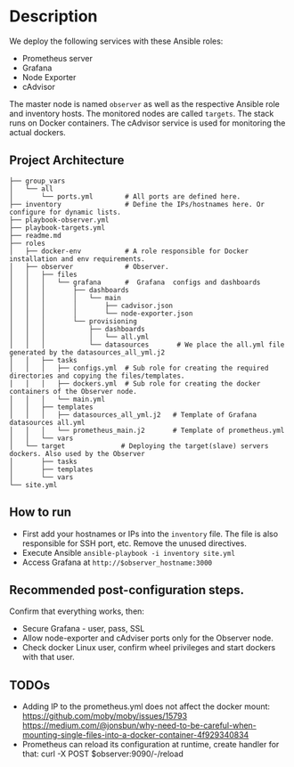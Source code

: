 # Description  

We deploy the following services with these Ansible roles:
- Prometheus server
- Grafana
- Node Exporter
- cAdvisor

The master node is named `observer` as well as the respective Ansible role and inventory hosts. The monitored nodes are called `targets`. The stack runs on Docker containers. The cAdvisor service is used for monitoring the actual dockers.

## Project Architecture  
```.
├── group_vars
│   └── all
│       └── ports.yml        # All ports are defined here.
├── inventory                # Define the IPs/hostnames here. Or configure for dynamic lists.
├── playbook-observer.yml
├── playbook-targets.yml
├── readme.md
├── roles
│   ├── docker-env           # A role responsible for Docker installation and env requirements.
│   ├── observer             # Observer.
│   │   ├── files
│   │   │   └── grafana      #  Grafana  configs and dashboards 
│   │   │       ├── dashboards
│   │   │       │   └── main
│   │   │       │       ├── cadvisor.json
│   │   │       │       └── node-exporter.json
│   │   │       └── provisioning
│   │   │           ├── dashboards
│   │   │           │   └── all.yml
│   │   │           └── datasources       # We place the all.yml file generated by the datasources_all_yml.j2 
│   │   ├── tasks
│   │   │   ├── configs.yml  # Sub role for creating the required directories and copying the files/templates.
│   │   │   ├── dockers.yml  # Sub role for creating the docker containers of the Observer node.
│   │   │   └── main.yml
│   │   ├── templates
│   │   │   ├── datasources_all_yml.j2   # Template of Grafana datasources all.yml
│   │   │   └── prometheus_main.j2       # Template of prometheus.yml
│   │   └── vars
│   └── target              # Deploying the target(slave) servers dockers. Also used by the Observer 
│       ├── tasks
│       ├── templates
│       └── vars
└── site.yml
```
## How to run  
* First add your hostnames or IPs into the `inventory` file. The file is also responsible for SSH port, etc. Remove the unused directives.  
* Execute Ansible
`ansible-playbook -i inventory site.yml`
* Access Grafana at
`http://$observer_hostname:3000`

## Recommended post-configuration steps.  
Confirm that everything works, then:
- Secure Grafana - user, pass, SSL
- Allow node-exporter and cAdviser ports only for the Observer node.
- Check docker Linux user, confirm wheel privileges and start dockers with that user.
## TODOs
- Adding IP to the prometheus.yml does not affect the docker mount:
https://github.com/moby/moby/issues/15793
https://medium.com/@jonsbun/why-need-to-be-careful-when-mounting-single-files-into-a-docker-container-4f929340834
- Prometheus can reload its configuration at runtime, create handler for that:
curl -X POST $observer:9090/-/reload